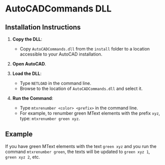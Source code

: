 # AutoCADCommands DLL

## Installation Instructions

1. **Copy the DLL**:
   - Copy `AutoCADCommands.dll` from the `install` folder to a location accessible to your AutoCAD installation.

2. **Open AutoCAD**.

3. **Load the DLL**:
   - Type `NETLOAD` in the command line.
   - Browse to the location of `AutoCADCommands.dll` and select it.

4. **Run the Command**:
   - Type `mtxrenumber <color> <prefix>` in the command line.
   - For example, to renumber green MText elements with the prefix `xyz`, type: `mtxrenumber green xyz`.

## Example
If you have green MText elements with the text `green xyz` and you run the command `mtxrenumber green`, the texts will be updated to `green xyz 1`, `green xyz 2`, etc.
